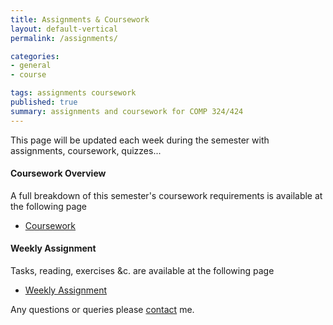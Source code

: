 ```yaml
---
title: Assignments & Coursework
layout: default-vertical
permalink: /assignments/

categories:
- general
- course

tags: assignments coursework
published: true
summary: assignments and coursework for COMP 324/424
---
```


This page will be updated each week during the semester with assignments, coursework, quizzes...

#### Coursework Overview

A full breakdown of this semester's coursework requirements is available at the following page

  * [Coursework](/coursework)

#### Weekly Assignment

Tasks, reading, exercises &c. are available at the following page

  * [Weekly Assignment](/weekly_assignment)

Any questions or queries please [contact](/contact) me.
